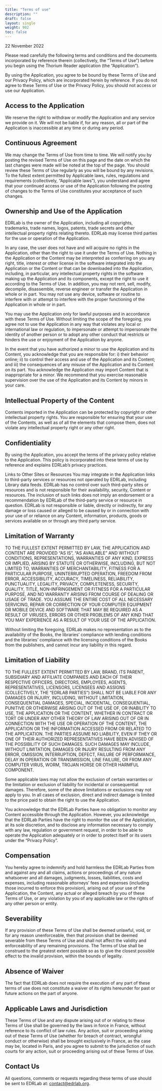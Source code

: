 ```yaml
---
title: "Terms of use"
description: ""
draft: false
layout: single
weight: 902
toc: false
---
```


22 November 2022

Please read carefully the following terms and conditions and the documents incorporated by reference therein (collectively, the “Terms of Use”) before you begin using the Thorium Reader application (the “Application”).

By using the Application, you agree to be bound by these Terms of Use and our Privacy Policy, which are incorporated herein by reference. If you do not agree to these Terms of Use or the Privacy Policy, you should not access or use our Application.

## Access to the Application
We reserve the right to withdraw or modify the Application and any service we provide on it. We will not be liable if, for any reason, all or part of the Application is inaccessible at any time or during any period.

## Continuous Agreement
We may change the Terms of Use from time to time. We will notify you by posting the revised Terms of Use on this page and the date on which the last changes were made will be noted at the top of the page. You should review these Terms of Use regularly as you will be bound by any revisions. To the fullest extent permitted by Applicable laws, rules, regulations and requirements (collectively, “Applicable laws”), you understand and agree that your continued access or use of the Application following the posting of changes to the Terms of Use constitutes your acceptance of such changes.

## Ownership and Use of the Application
EDRLab is the owner of the Application, including all copyrights, trademarks, trade names, logos, patents, trade secrets and other intellectual property rights relating thereto. EDRLab may license third parties for the use or operation of the Application.

In any case, the user does not have and will acquire no rights in the Application, other than the right to use it under the Terms of Use. Nothing in the Application or the Content may be interpreted as conferring on you any right, title, interest or other license in the software integrated into the Application or the Content or that can be downloaded into the Application, including, in particular, any intellectual property rights in the software making up the Application and its components, except the right to use it according to the Terms of Use. In addition, you may not rent, sell, modify, decompile, disassemble, reverse engineer or transfer the Application in whole or in part. You may not use any device, software or routine to interfere with or attempt to interfere with the proper functioning of the Application in whole or in part.

You may use the Application only for lawful purposes and in accordance with these Terms of Use. Without limiting the scope of the foregoing, you agree not to use the Application in any way that violates any local or international law or regulation, to impersonate or attempt to impersonate the identity of another person or to adopt any other conduct that restricts or hinders the use or enjoyment of the Application by anyone.

In the event that you have authorized a minor to use the Application and its Content, you acknowledge that you are responsible for: i) their behavior online; ii) to control their access and use of the Application and its Content; and iii) the consequences of any misuse of the Application and its Content on its part. You acknowledge the Application may import Content that is inappropriate for a minor. We recommend that you exercise reasonable supervision over the use of the Application and its Content by minors in your care.

## Intellectual Property of the Content
Contents imported in the Application can be protected by copyright or other intellectual property rights. You are responsible for ensuring that your use of the Contents, as well as of all the elements that compose them, does not violate any intellectual property right or any other right.

## Confidentiality
By using the Application, you accept the terms of the privacy policy relative to the Application. This policy is incorporated into these terms of use by reference and explains EDRLab’s privacy practices.

Links to Other Sites or Resources
You may integrate in the Application links to third-party services or resources not operated by EDRLab, including Library data feeds. EDRLab has no control over such third-party sites or resources and is not responsible for their availability, security, Content or resources. The inclusion of such links does not imply an endorsement or a recommendation by EDRLab of the third-party service or resource in question. EDRLab is not responsible or liable, directly or indirectly, for any damage or loss caused or alleged to be caused by or in connection with your use of or reliance on any Content, information, products, goods or services available on or through any third party service.

## Limitation of Warranty
TO THE FULLEST EXTENT PERMITTED BY LAW, THE APPLICATION AND CONTENT ARE PROVIDED “AS IS”, “AS AVAILABLE” AND WITHOUT CONDITIONS, REPRESENTATIONS, WARRANTIES OF ANY KIND, EXPRESS OR IMPLIED, ARISING BY STATUTE OR OTHERWISE, INCLUDING, BUT NOT LIMITED TO, WARRANTIES OF MERCHANTABILITY, FITNESS FOR A PARTICULAR PURPOSE, UNINTERRUPTED OPERATION, FREEDOM FROM ERROR, ACCESSIBILITY, ACCURACY, TIMELINESS, RELIABILITY, PUNCTUALITY, LEGALITY, PRIVACY, COMPLETENESS, SECURITY, QUALITY, TITLE, NON-INFRINGEMENT OR FITNESS FOR A PARTICULAR PURPOSE, AND NO WARRANTY ARISING FROM COURSE OF DEALING OR USAGE OF TRADE. YOU ASSUME THE ENTIRE COST OF ALL NECESSARY SERVICING, REPAIR OR CORRECTION OF YOUR COMPUTER EQUIPMENT OR MOBILE DEVICE AND SOFTWARE THAT MAY BE REQUIRED AS A RESULT OF VIRUSES, ERRORS OR OTHER PROBLEMS OF ANY KIND THAT YOU MAY EXPERIENCE AS A RESULT OF YOUR USE OF THE APPLICATION.

Without limiting the foregoing, EDRLab makes no representation as to the availability of the Books, the libraries’ compliance with lending conditions and the libraries’ compliance with the licensing conditions of the Books from the publishers, and cannot incur any liability in this regard.

## Limitation of Liability
TO THE FULLEST EXTENT PERMITTED BY LAW, BRAND, ITS PARENT, SUBSIDIARY AND AFFILIATE COMPANIES AND EACH OF THEIR RESPECTIVE OFFICERS, DIRECTORS, EMPLOYEES, AGENTS, REPRESENTATIVES, LICENSORS, LICENSEES AND ASSIGNS (COLLECTIVELY, THE “EDRLAB PARTIES”) SHALL NOT BE LIABLE FOR ANY DAMAGES OR INJURY, INCLUDING, WITHOUT LIMITATION, CONSEQUENTIAL DAMAGES, SPECIAL, INCIDENTAL, CONSEQUENTIAL, PUNITIVE OR OTHERWISE ARISING OUT OF THE USE OF, OR INABILITY TO USE, THE APPLICATION OR THE CONTENT, WHETHER IN CONTRACT OR TORT OR UNDER ANY OTHER THEORY OF LAW ARISING OUT OF OR IN CONNECTION WITH THE USE OR OPERATION OF THE CONTENT, THE APPLICATION OR THE INFORMATION ACCESSED FROM OR RELATED TO THE APPLICATION. THE PARTIES ASSUME NO LIABILITY, EVEN IF THEY OR ONE OF THEIR AUTHORIZED REPRESENTATIVES HAVE BEEN ADVISED OF THE POSSIBILITY OF SUCH DAMAGES. SUCH DAMAGES MAY INCLUDE, WITHOUT LIMITATION, DAMAGES OR INJURY RESULTING FROM ANY ERROR, OMISSION, INTERRUPTION, DEFECT, FAILURE OF PERFORMANCE, DELAY IN OPERATION OR TRANSMISSION, LINE FAILURE, OR FROM ANY COMPUTER VIRUS, WORM, TROJAN HORSE OR OTHER HARMFUL COMPONENT.

Some applicable laws may not allow the exclusion of certain warranties or the limitation or exclusion of liability for incidental or consequential damages. Therefore, some of the above limitations or exclusions may not apply to you. In all cases of exclusion, direct and indirect damage is limited to the price paid to obtain the right to use the Application.

You acknowledge that the EDRLab Parties have no obligation to monitor any Content accessible through the Application. However, you acknowledge that the EDRLab Parties have the right to monitor the use of the Application, at its sole discretion, and to disclose any information necessary to comply with any law, regulation or government request, in order to be able to operate the Application adequately or in order to protect itself or its users under the “Privacy Policy”.

## Compensation
You hereby agree to indemnify and hold harmless the EDRLab Parties from and against any and all claims, actions or proceedings of any nature whatsoever and all damages, judgments, losses, liabilities, costs and expenses, including reasonable attorneys’ fees and expenses (including those incurred to enforce this provision), arising out of your use of the Application, the Content, any actual or alleged breach by you of these Terms of Use, or any violation by you of any applicable law or the rights of any other person or entity.

## Severability
If any provision of these Terms of Use shall be deemed unlawful, void, or for any reason unenforceable, then that provision shall be deemed severable from these Terms of Use and shall not affect the validity and enforceability of any remaining provisions. The Terms of Use shall be construed to the greatest extent possible so as to give the closest possible effect to the invalid provision, within the bounds of legality.

## Absence of Waiver
The fact that EDRLab does not require the execution of any part of these terms of use does not constitute a waiver of its rights hereunder for past or future actions on the part of anyone.

## Applicable Laws and Jurisdiction
These Terms of Use and any dispute arising out of or relating to these Terms of Use shall be governed by the laws in force in France, without reference to its conflict of law rules. Any action, suit or proceeding arising out of these Terms of Use (whether for breach of contract, wrongful conduct or otherwise) shall be brought exclusively in France, as the case may be, located in Paris, and you agree to submit to the jurisdiction of such courts for any action, suit or proceeding arising out of these Terms of Use.

## Contact Us
All questions, comments or requests regarding these terms of use should be sent to EDRLab at: [contact@edrlab.org](mailto:contact@edrlab.org).